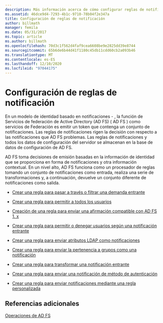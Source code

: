 ```yaml
---
description: Más información acerca de cómo configurar reglas de notificaciones
ms.assetid: 46dce9d4-7293-4b1c-9710-78b04f2e347a
title: Configuración de reglas de notificación
author: billmath
manager: femila
ms.date: 05/31/2017
ms.topic: article
ms.author: billmath
ms.openlocfilehash: 70d3c1f562d4faf9cea6608be9e2825dd39e8744
ms.sourcegitcommit: 65b6de6b44d41f1180c45db11cdd60cb2a093b46
ms.translationtype: MT
ms.contentlocale: es-ES
ms.lasthandoff: 12/10/2020
ms.locfileid: "97044175"
---
```

# <a name="configuring-claim-rules"></a>Configuración de reglas de notificación

En un modelo de identidad basado en notificaciones \- , la función de Servicios de federación de Active Directory (AD FS) \( AD FS \) como servicios de Federación es emitir un token que contenga un conjunto de notificaciones. Las reglas de notificaciones rigen la decisión con respecto a las notificaciones que AD FS problemas. Las reglas de notificaciones y todos los datos de configuración del servidor se almacenan en la base de datos de configuración de AD FS.

AD FS toma decisiones de emisión basadas en la información de identidad que se proporciona en forma de notificaciones y otra información contextual. En un nivel alto, AD FS funciona como un procesador de reglas tomando un conjunto de notificaciones como entrada, realiza una serie de transformaciones y, a continuación, devuelve un conjunto diferente de notificaciones como salida.

-   [Crear una regla para pasar a través o filtrar una demanda entrante](../../ad-fs/operations/Create-a-Rule-to-Pass-Through-or-Filter-an-Incoming-Claim.md)

-   [Crear una regla para permitir a todos los usuarios](../../ad-fs/operations/Create-a-Rule-to-Permit-All-Users.md)

-   [Creación de una regla para enviar una afirmación compatible con AD FS 1. x](../../ad-fs/operations/Create-a-Rule-to-Send-an-AD-FS-1x-Compatible-Claim.md)

-   [Crear una regla para permitir o denegar usuarios según una notificación entrante](../../ad-fs/operations/Create-a-Rule-to-Permit-or-Deny-Users-Based-on-an-Incoming-Claim.md)

-   [Crear una regla para enviar atributos LDAP como notificaciones](../../ad-fs/operations/Create-a-Rule-to-Send-LDAP-Attributes-as-Claims.md)

-   [Crear una regla para enviar la pertenencia a grupos como una notificación](../../ad-fs/operations/Create-a-Rule-to-Send-Group-Membership-as-a-Claim.md)

-   [Crear una regla para transformar una notificación entrante](../../ad-fs/operations/Create-a-Rule-to-Transform-an-Incoming-Claim.md)

-   [Crear una regla para enviar una notificación de método de autenticación](../../ad-fs/operations/Create-a-Rule-to-Send-an-Authentication-Method-Claim.md)

-   [Crear una regla para enviar notificaciones mediante una regla personalizada](../../ad-fs/operations/Create-a-Rule-to-Send-Claims-Using-a-Custom-Rule.md)

## <a name="additional-references"></a>Referencias adicionales

[Operaciones de AD FS](../ad-fs-operations.md)
